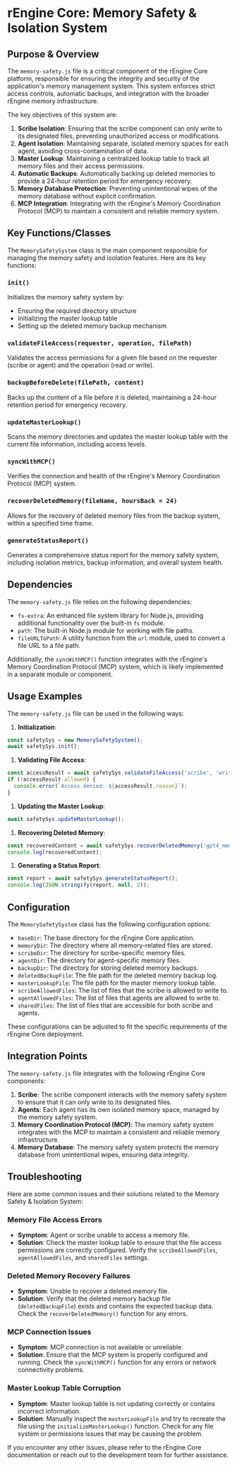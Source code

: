 # rEngine Core: Memory Safety & Isolation System

## Purpose & Overview

The `memory-safety.js` file is a critical component of the rEngine Core platform, responsible for ensuring the integrity and security of the application's memory management system. This system enforces strict access controls, automatic backups, and integration with the broader rEngine memory infrastructure.

The key objectives of this system are:

1. **Scribe Isolation**: Ensuring that the scribe component can only write to its designated files, preventing unauthorized access or modifications.
2. **Agent Isolation**: Maintaining separate, isolated memory spaces for each agent, avoiding cross-contamination of data.
3. **Master Lookup**: Maintaining a centralized lookup table to track all memory files and their access permissions.
4. **Automatic Backups**: Automatically backing up deleted memories to provide a 24-hour retention period for emergency recovery.
5. **Memory Database Protection**: Preventing unintentional wipes of the memory database without explicit confirmation.
6. **MCP Integration**: Integrating with the rEngine's Memory Coordination Protocol (MCP) to maintain a consistent and reliable memory system.

## Key Functions/Classes

The `MemorySafetySystem` class is the main component responsible for managing the memory safety and isolation features. Here are its key functions:

### `init()`

Initializes the memory safety system by:

- Ensuring the required directory structure
- Initializing the master lookup table
- Setting up the deleted memory backup mechanism

### `validateFileAccess(requester, operation, filePath)`

Validates the access permissions for a given file based on the requester (scribe or agent) and the operation (read or write).

### `backupBeforeDelete(filePath, content)`

Backs up the content of a file before it is deleted, maintaining a 24-hour retention period for emergency recovery.

### `updateMasterLookup()`

Scans the memory directories and updates the master lookup table with the current file information, including access levels.

### `syncWithMCP()`

Verifies the connection and health of the rEngine's Memory Coordination Protocol (MCP) system.

### `recoverDeletedMemory(fileName, hoursBack = 24)`

Allows for the recovery of deleted memory files from the backup system, within a specified time frame.

### `generateStatusReport()`

Generates a comprehensive status report for the memory safety system, including isolation metrics, backup information, and overall system health.

## Dependencies

The `memory-safety.js` file relies on the following dependencies:

- `fs-extra`: An enhanced file system library for Node.js, providing additional functionality over the built-in `fs` module.
- `path`: The built-in Node.js module for working with file paths.
- `fileURLToPath`: A utility function from the `url` module, used to convert a file URL to a file path.

Additionally, the `syncWithMCP()` function integrates with the rEngine's Memory Coordination Protocol (MCP) system, which is likely implemented in a separate module or component.

## Usage Examples

The `memory-safety.js` file can be used in the following ways:

1. **Initialization**:

```javascript
const safetySys = new MemorySafetySystem();
await safetySys.init();
```

1. **Validating File Access**:

```javascript
const accessResult = await safetySys.validateFileAccess('scribe', 'write', 'scribe_analysis.json');
if (!accessResult.allowed) {
  console.error(`Access denied: ${accessResult.reason}`);
}
```

1. **Updating the Master Lookup**:

```javascript
await safetySys.updateMasterLookup();
```

1. **Recovering Deleted Memory**:

```javascript
const recoveredContent = await safetySys.recoverDeletedMemory('gpt4_memories.json');
console.log(recoveredContent);
```

1. **Generating a Status Report**:

```javascript
const report = await safetySys.generateStatusReport();
console.log(JSON.stringify(report, null, 2));
```

## Configuration

The `MemorySafetySystem` class has the following configuration options:

- `baseDir`: The base directory for the rEngine Core application.
- `memoryDir`: The directory where all memory-related files are stored.
- `scribeDir`: The directory for scribe-specific memory files.
- `agentDir`: The directory for agent-specific memory files.
- `backupDir`: The directory for storing deleted memory backups.
- `deletedBackupFile`: The file path for the deleted memory backup log.
- `masterLookupFile`: The file path for the master memory lookup table.
- `scribeAllowedFiles`: The list of files that the scribe is allowed to write to.
- `agentAllowedFiles`: The list of files that agents are allowed to write to.
- `sharedFiles`: The list of files that are accessible for both scribe and agents.

These configurations can be adjusted to fit the specific requirements of the rEngine Core deployment.

## Integration Points

The `memory-safety.js` file integrates with the following rEngine Core components:

1. **Scribe**: The scribe component interacts with the memory safety system to ensure that it can only write to its designated files.
2. **Agents**: Each agent has its own isolated memory space, managed by the memory safety system.
3. **Memory Coordination Protocol (MCP)**: The memory safety system integrates with the MCP to maintain a consistent and reliable memory infrastructure.
4. **Memory Database**: The memory safety system protects the memory database from unintentional wipes, ensuring data integrity.

## Troubleshooting

Here are some common issues and their solutions related to the Memory Safety & Isolation System:

### Memory File Access Errors

- **Symptom**: Agent or scribe unable to access a memory file.
- **Solution**: Check the master lookup table to ensure that the file access permissions are correctly configured. Verify the `scribeAllowedFiles`, `agentAllowedFiles`, and `sharedFiles` settings.

### Deleted Memory Recovery Failures

- **Symptom**: Unable to recover a deleted memory file.
- **Solution**: Verify that the deleted memory backup file (`deletedBackupFile`) exists and contains the expected backup data. Check the `recoverDeletedMemory()` function for any errors.

### MCP Connection Issues

- **Symptom**: MCP connection is not available or unreliable.
- **Solution**: Ensure that the MCP system is properly configured and running. Check the `syncWithMCP()` function for any errors or network connectivity problems.

### Master Lookup Table Corruption

- **Symptom**: Master lookup table is not updating correctly or contains incorrect information.
- **Solution**: Manually inspect the `masterLookupFile` and try to recreate the file using the `initializeMasterLookup()` function. Check for any file system or permissions issues that may be causing the problem.

If you encounter any other issues, please refer to the rEngine Core documentation or reach out to the development team for further assistance.
